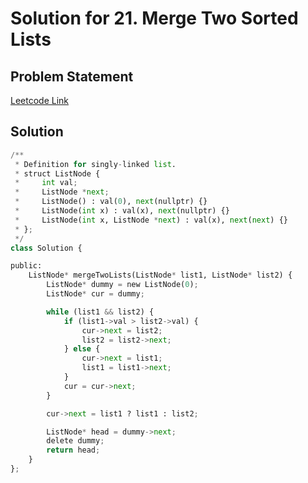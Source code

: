 # Solution for 21. Merge Two Sorted Lists

## Problem Statement

[Leetcode Link](https://leetcode.com/problems/merge-two-sorted-lists/)

## Solution


```python
/**
 * Definition for singly-linked list.
 * struct ListNode {
 *     int val;
 *     ListNode *next;
 *     ListNode() : val(0), next(nullptr) {}
 *     ListNode(int x) : val(x), next(nullptr) {}
 *     ListNode(int x, ListNode *next) : val(x), next(next) {}
 * };
 */
class Solution {

public:
    ListNode* mergeTwoLists(ListNode* list1, ListNode* list2) {
        ListNode* dummy = new ListNode(0);
        ListNode* cur = dummy;

        while (list1 && list2) {
            if (list1->val > list2->val) {
                cur->next = list2;
                list2 = list2->next;
            } else {
                cur->next = list1;
                list1 = list1->next;
            }
            cur = cur->next;
        }

        cur->next = list1 ? list1 : list2;

        ListNode* head = dummy->next;
        delete dummy;
        return head;        
    }
};
        
